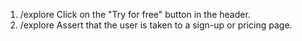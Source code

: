 1. /explore Click on the "Try for free" button in the header.
2. /explore Assert that the user is taken to a sign-up or pricing page.